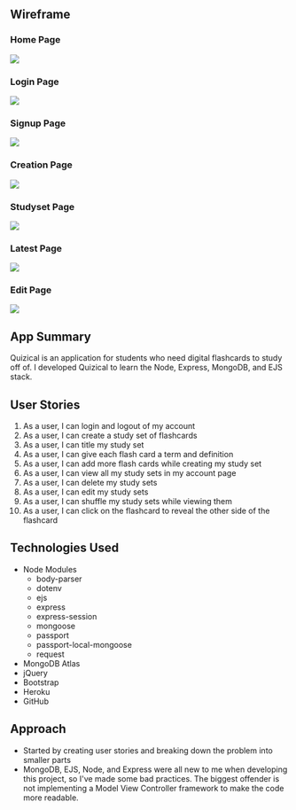 ## Wireframe

### Home Page
![](screenshots/Homepage.JPG)

### Login Page
![](screenshots/Login.JPG)

### Signup Page
![](screenshots/Signup.JPG)

### Creation Page
![](screenshots/Creation.JPG)

### Studyset Page
![](screenshots/Studyset.JPG)

### Latest Page
![](screenshots/Latest.JPG)

### Edit Page
![](screenshots/Edit.JPG)

## App Summary
Quizical is an application for students who need digital flashcards to study off of.
I developed Quizical to learn the Node, Express, MongoDB, and EJS stack.

## User Stories
1. As a user, I can login and logout of my account
2. As a user, I can create a study set of flashcards
3. As a user, I can title my study set
4. As a user, I can give each flash card a term and definition
5. As a user, I can add more flash cards while creating my study set
6. As a user, I can view all my study sets in my account page
7. As a user, I can delete my study sets
8. As a user, I can edit my study sets
9. As a user, I can shuffle my study sets while viewing them
10. As a user, I can click on the flashcard to reveal the other side of the flashcard

## Technologies Used

* Node Modules
  * body-parser
  * dotenv
  * ejs
  * express
  * express-session
  * mongoose
  * passport
  * passport-local-mongoose
  * request
* MongoDB Atlas
* jQuery
* Bootstrap
* Heroku
* GitHub

## Approach

* Started by creating user stories and breaking down the problem into smaller parts
* MongoDB, EJS, Node, and Express were all new to me when developing this project, so I've made some bad practices.
  The biggest offender is not implementing a Model View Controller framework to make the code more readable.
